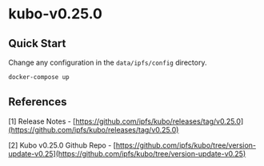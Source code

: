 # kubo-v0.25.0

## Quick Start

Change any configuration in the `data/ipfs/config` directory.

```sh
docker-compose up
```


## References

[1] Release Notes - [https://github.com/ipfs/kubo/releases/tag/v0.25.0](https://github.com/ipfs/kubo/releases/tag/v0.25.0)

[2] Kubo v0.25.0 Github Repo - [https://github.com/ipfs/kubo/tree/version-update-v0.25](https://github.com/ipfs/kubo/tree/version-update-v0.25)
